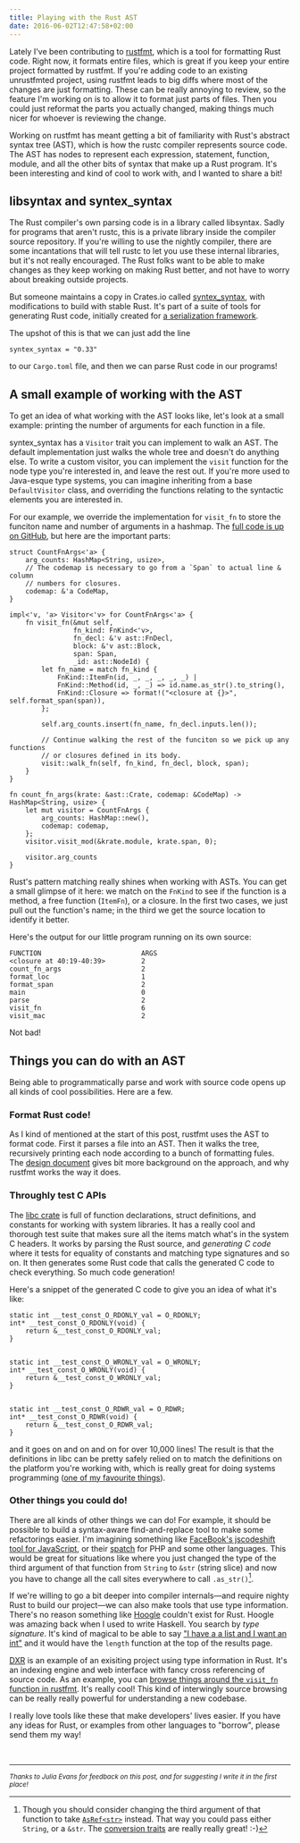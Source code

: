 ```yaml
---
title: Playing with the Rust AST
date: 2016-06-02T12:47:58+02:00
---
```


Lately I've been contributing to [rustfmt], which is a tool for formatting Rust code. Right now, it formats entire files, which is great if you keep your entire project formatted by rustfmt. If you're adding code to an existing unrustfmted project, using rustfmt leads to big diffs where most of the changes are just formatting. These can be really annoying to review, so the feature I'm working on is to allow it to format just parts of files. Then you could just reformat the parts you actually changed, making things much nicer for whoever is reviewing the change.

[rustfmt]: https://github.com/rust-lang-nursery/rustfmt

Working on rustfmt has meant getting a bit of familiarity with Rust's abstract syntax tree (AST), which is how the rustc compiler represents source code. The AST has nodes to represent each expression, statement, function, module, and all the other bits of syntax that make up a Rust program.
It's been interesting and kind of cool to work with, and I wanted to share a bit!


## libsyntax and syntex_syntax

The Rust compiler's own parsing code is in a library called libsyntax. Sadly for programs that aren't rustc, this is a private library inside the compiler source repository. If you're willing to use the nightly compiler, there are some incantations that will tell rustc to let you use these internal libraries, but it's not really encouraged. The Rust folks want to be able to make changes as they keep working on making Rust better, and not have to worry about breaking outside projects.

But someone maintains a copy in Crates.io called [syntex_syntax], with modifications to build with stable Rust. It's part of a suite of tools for generating Rust code, initially created for [a serialization framework][serde].

[syntex_syntax]: https://crates.io/crates/syntex_syntax
[serde]: https://github.com/serde-rs/serde

The upshot of this is that we can just add the line

~~~
syntex_syntax = "0.33"
~~~

to our `Cargo.toml` file, and then we can parse Rust code in our programs!


## A small example of working with the AST

To get an idea of what working with the AST looks like, let's look at a small example: printing the number of arguments for each function in a file.

syntex_syntax has a `Visitor` trait you can implement to walk an AST. The default implementation just walks the whole tree and doesn't do anything else. To write a custom visitor, you can implement the `visit` function for the node type you're interested in, and leave the rest out. If you're more used to Java-esque type systems, you can imagine inheriting from a base `DefaultVisitor` class, and overriding the functions relating to the syntactic elements you are interested in.

For our example, we override the implementation for `visit_fn` to store the funciton name and number of arguments in a hashmap. The [full code is up on GitHub][full-code], but here are the important parts:

[full-code]: https://github.com/kamalmarhubi/syntex-syntax-example

~~~
struct CountFnArgs<'a> {
    arg_counts: HashMap<String, usize>,
    // The codemap is necessary to go from a `Span` to actual line & column
    // numbers for closures.
    codemap: &'a CodeMap,
}

impl<'v, 'a> Visitor<'v> for CountFnArgs<'a> {
    fn visit_fn(&mut self,
                fn_kind: FnKind<'v>,
                fn_decl: &'v ast::FnDecl,
                block: &'v ast::Block,
                span: Span,
                _id: ast::NodeId) {
        let fn_name = match fn_kind {
            FnKind::ItemFn(id, _, _, _, _, _) |
            FnKind::Method(id, _, _) => id.name.as_str().to_string(),
            FnKind::Closure => format!("<closure at {}>", self.format_span(span)),
        };

        self.arg_counts.insert(fn_name, fn_decl.inputs.len());

        // Continue walking the rest of the funciton so we pick up any functions
        // or closures defined in its body.
        visit::walk_fn(self, fn_kind, fn_decl, block, span);
    }
}

fn count_fn_args(krate: &ast::Crate, codemap: &CodeMap) -> HashMap<String, usize> {
    let mut visitor = CountFnArgs {
        arg_counts: HashMap::new(),
        codemap: codemap,
    };
    visitor.visit_mod(&krate.module, krate.span, 0);

    visitor.arg_counts
}
~~~

Rust's pattern matching really shines when working with ASTs. You can get a small glimpse of it here: we match on the `FnKind` to see if the function is a method, a free function (`ItemFn`), or a closure. In the first two cases, we just pull out the function's name; in the third we get the source location to identify it better.

Here's the output for our little program running on its own source:

~~~
FUNCTION                         ARGS
<closure at 40:19-40:39>         2
count_fn_args                    2
format_loc                       1
format_span                      2
main                             0
parse                            2
visit_fn                         6
visit_mac                        2
~~~

Not bad!


## Things you can do with an AST

Being able to programmatically parse and work with source code opens up all kinds of cool possibilities. Here are a few.

### Format Rust code!

As I kind of mentioned at the start of this post, rustfmt uses the AST to format code. First it parses a file into an AST. Then it walks the tree, recursively printing each node according to a bunch of formatting fules. The [design document][rustfmt-design] gives bit more background on the approach, and why rustfmt works the way it does.

[rustfmt-design]: https://github.com/rust-lang-nursery/rustfmt/blob/master/Design.md#operate-on-the-ast


### Throughly test C APIs

The [libc crate][libc] is full of function declarations, struct definitions, and constants for working with system libraries. It has a really cool and thorough test suite that makes sure all the items match what's in the system C headers. It works by parsing the Rust source, and *generating C code* where it tests for equality of constants and matching type signatures and so on. It then generates some Rust code that calls the generated C code to check everything. So much code generation!

Here's a snippet of the generated C code to give you an idea of what it's like:

~~~
static int __test_const_O_RDONLY_val = O_RDONLY;
int* __test_const_O_RDONLY(void) {
    return &__test_const_O_RDONLY_val;
}


static int __test_const_O_WRONLY_val = O_WRONLY;
int* __test_const_O_WRONLY(void) {
    return &__test_const_O_WRONLY_val;
}


static int __test_const_O_RDWR_val = O_RDWR;
int* __test_const_O_RDWR(void) {
    return &__test_const_O_RDWR_val;
}
~~~

and it goes on and on and on for over 10,000 lines! The result is that the definitions in libc can be pretty safely relied on to match the definitions on the platform you're working with, which is really great for doing systems programming ([one of my favourite things][nix-post]).


### Other things you could do!

There are all kinds of other things we can do! For example, it should be possible to build a syntax-aware find-and-replace tool to make some refactorings easier. I'm imagining something like [FaceBook's jscodeshift tool for JavaScript][jscodeshift], or their [spatch] for PHP and some other languages. This would be great for situations like where you just changed the type of the third argument of that function from `String` to `&str` (string slice) and now you have to change all the call sites everywhere to call `.as_str()`[^fn-asref].

[^fn-asref]:
    Though you should consider changing the third argument of that function to take [`AsRef<str>`][asref] instead. That way you could pass either `String`, or a `&str`. The [conversion traits][convert] are really really great! :-)

[asref]: http://doc.rust-lang.org/std/convert/trait.AsRef.html
[convert]: http://doc.rust-lang.org/std/convert/index.html

[jscodeshift]: https://github.com/facebook/jscodeshift
[spatch]: https://github.com/facebook/pfff/wiki/Spatch

If we're willing to go a bit deeper into compiler internals—and require nighty Rust to build our project—we can also make tools that use type information. There's no reason something like [Hoogle] couldn't exist for Rust. Hoogle was amazing back when I used to write Haskell. You search by *type signature*. It's kind of magical to be able to say ["I have a a list and I want an int"][hoogle-search] and it would have the `length` function at the top of the results page.

[hoogle]: https://www.haskell.org/hoogle/
[hoogle-search]: https://www.haskell.org/hoogle/?hoogle=%5Ba%5D+-%3E+Int

[DXR] is an example of an exisiting project using type information in Rust. It's an indexing engine and web interface with fancy cross referencing of source code. As an example, you can [browse things around the `visit_fn` function in rustfmt][rustfmt-dxr]. It's really cool! This kind of interwingly source browsing can be really really powerful for understanding a new codebase.

I really love tools like these that make developers' lives easier. If you have any ideas for Rust, or examples from other languages to "borrow", please send them my way!



[libc]: https://github.com/rust-lang/libc
[nix-post]: http://kamalmarhubi.com/blog/2016/04/13/rust-nix-easier-unix-systems-programming-3/
[dxr]: https://github.com/mozilla/dxr
[rustfmt-dxr]: https://dxr.mozilla.org/rustfmt/source/src/visitor.rs#133

<br />

---

<small>*Thanks to Julia Evans for feedback on this post, and for suggesting I write it in the first place!*</small>
